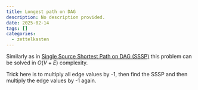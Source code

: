 ```yaml
---
title: Longest path on DAG
description: No description provided.
date: 2025-02-14
tags: []
categories:
  - zettelkasten
---
```


Similarly as in [Single Source Shortest Path on DAG (SSSP)](Single%20Source%20Shortest%20Path%20on%20DAG%20(SSSP).md) this problem can be solved in $O(V+E)$ complexity.

Trick here is to multiply all edge values by -1, then find the SSSP and then multiply the edge values by -1 again.

